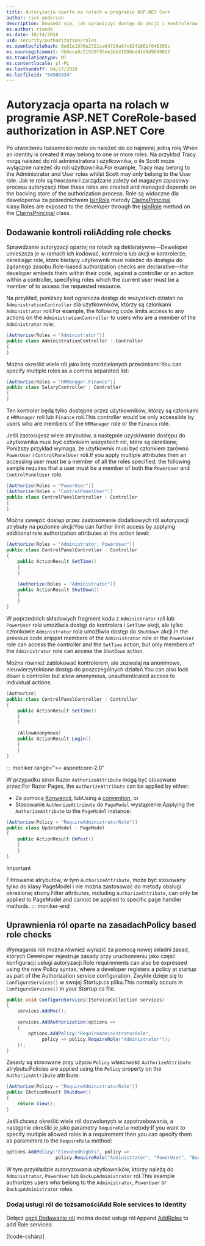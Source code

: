 ```yaml
---
title: Autoryzacja oparta na rolach w programie ASP.NET Core
author: rick-anderson
description: Dowiedz się, jak ograniczyć dostęp do akcji i kontrolerów platformy ASP.NET Core, przekazując ról z atrybutem autoryzacji.
ms.author: riande
ms.date: 10/14/2016
uid: security/authorization/roles
ms.openlocfilehash: 0e01e1976e2721ca64720a67c6341661f646395c
ms.sourcegitcommit: 5b0eca8c21550f95de3bb21096bd4fd4d9098026
ms.translationtype: MT
ms.contentlocale: pl-PL
ms.lasthandoff: 04/27/2019
ms.locfileid: "64900334"
---
```

# <a name="role-based-authorization-in-aspnet-core"></a><span data-ttu-id="11a3e-103">Autoryzacja oparta na rolach w programie ASP.NET Core</span><span class="sxs-lookup"><span data-stu-id="11a3e-103">Role-based authorization in ASP.NET Core</span></span>

<a name="security-authorization-role-based"></a>

<span data-ttu-id="11a3e-104">Po utworzeniu tożsamości może on należeć do co najmniej jedną rolę.</span><span class="sxs-lookup"><span data-stu-id="11a3e-104">When an identity is created it may belong to one or more roles.</span></span> <span data-ttu-id="11a3e-105">Na przykład Tracy mogą należeć do ról administratora i użytkownika, o ile Scott może wyłącznie należeć do roli użytkownika.</span><span class="sxs-lookup"><span data-stu-id="11a3e-105">For example, Tracy may belong to the Administrator and User roles whilst Scott may only belong to the User role.</span></span> <span data-ttu-id="11a3e-106">Jak te role są tworzone i zarządzane zależy od magazyn zapasowy procesu autoryzacji.</span><span class="sxs-lookup"><span data-stu-id="11a3e-106">How these roles are created and managed depends on the backing store of the authorization process.</span></span> <span data-ttu-id="11a3e-107">Role są widoczne dla deweloperów za pośrednictwem [IsInRole](/dotnet/api/system.security.principal.genericprincipal.isinrole) metody [ClaimsPrincipal](/dotnet/api/system.security.claims.claimsprincipal) klasy.</span><span class="sxs-lookup"><span data-stu-id="11a3e-107">Roles are exposed to the developer through the [IsInRole](/dotnet/api/system.security.principal.genericprincipal.isinrole) method on the [ClaimsPrincipal](/dotnet/api/system.security.claims.claimsprincipal) class.</span></span>

## <a name="adding-role-checks"></a><span data-ttu-id="11a3e-108">Dodawanie kontroli roli</span><span class="sxs-lookup"><span data-stu-id="11a3e-108">Adding role checks</span></span>

<span data-ttu-id="11a3e-109">Sprawdzanie autoryzacji opartej na rolach są deklaratywne&mdash;Deweloper umieszcza je w ramach ich kodować, kontrolera lub akcji w kontrolerze, określając role, które bieżący użytkownik musi należeć do dostępu do żądanego zasobu.</span><span class="sxs-lookup"><span data-stu-id="11a3e-109">Role-based authorization checks are declarative&mdash;the developer embeds them within their code, against a controller or an action within a controller, specifying roles which the current user must be a member of to access the requested resource.</span></span>

<span data-ttu-id="11a3e-110">Na przykład, poniższy kod ogranicza dostęp do wszystkich działań na `AdministrationController` dla użytkowników, którzy są członkami `Administrator` roli:</span><span class="sxs-lookup"><span data-stu-id="11a3e-110">For example, the following code limits access to any actions on the `AdministrationController` to users who are a member of the `Administrator` role:</span></span>

```csharp
[Authorize(Roles = "Administrator")]
public class AdministrationController : Controller
{
}
```

<span data-ttu-id="11a3e-111">Można określić wiele ról jako listę rozdzielonych przecinkami:</span><span class="sxs-lookup"><span data-stu-id="11a3e-111">You can specify multiple roles as a comma separated list:</span></span>

```csharp
[Authorize(Roles = "HRManager,Finance")]
public class SalaryController : Controller
{
}
```

<span data-ttu-id="11a3e-112">Ten kontroler będą tylko dostępne przez użytkowników, którzy są członkami z `HRManager` roli lub `Finance` roli.</span><span class="sxs-lookup"><span data-stu-id="11a3e-112">This controller would be only accessible by users who are members of the `HRManager` role or the `Finance` role.</span></span>

<span data-ttu-id="11a3e-113">Jeśli zastosujesz wiele atrybutów, a następnie uzyskiwanie dostępu do użytkownika musi być członkiem wszystkich ról, które są określone; Poniższy przykład wymaga, że użytkownik musi być członkiem zarówno `PowerUser` i `ControlPanelUser` roli.</span><span class="sxs-lookup"><span data-stu-id="11a3e-113">If you apply multiple attributes then an accessing user must be a member of all the roles specified; the following sample requires that a user must be a member of both the `PowerUser` and `ControlPanelUser` role.</span></span>

```csharp
[Authorize(Roles = "PowerUser")]
[Authorize(Roles = "ControlPanelUser")]
public class ControlPanelController : Controller
{
}
```

<span data-ttu-id="11a3e-114">Można zawęzić dostęp przez zastosowanie dodatkowych ról autoryzacji atrybuty na poziomie akcji:</span><span class="sxs-lookup"><span data-stu-id="11a3e-114">You can further limit access by applying additional role authorization attributes at the action level:</span></span>

```csharp
[Authorize(Roles = "Administrator, PowerUser")]
public class ControlPanelController : Controller
{
    public ActionResult SetTime()
    {
    }

    [Authorize(Roles = "Administrator")]
    public ActionResult ShutDown()
    {
    }
}
```

<span data-ttu-id="11a3e-115">W poprzednich składowych fragment kodu z `Administrator` roli lub `PowerUser` rola umożliwia dostęp do kontrolera i `SetTime` akcji, ale tylko członkowie `Administrator` rola umożliwia dostęp do `ShutDown` akcji.</span><span class="sxs-lookup"><span data-stu-id="11a3e-115">In the previous code snippet members of the `Administrator` role or the `PowerUser` role can access the controller and the `SetTime` action, but only members of the `Administrator` role can access the `ShutDown` action.</span></span>

<span data-ttu-id="11a3e-116">Można również zablokować kontrolerem, ale zezwalaj na anonimowe, nieuwierzytelnione dostęp do poszczególnych działań.</span><span class="sxs-lookup"><span data-stu-id="11a3e-116">You can also lock down a controller but allow anonymous, unauthenticated access to individual actions.</span></span>

```csharp
[Authorize]
public class ControlPanelController : Controller
{
    public ActionResult SetTime()
    {
    }

    [AllowAnonymous]
    public ActionResult Login()
    {
    }
}
```

::: moniker range=">= aspnetcore-2.0"

<span data-ttu-id="11a3e-117">W przypadku stron Razor `AuthorizeAttribute` mogą być stosowane przez:</span><span class="sxs-lookup"><span data-stu-id="11a3e-117">For Razor Pages, the `AuthorizeAttribute` can be applied by either:</span></span>

* <span data-ttu-id="11a3e-118">Za pomocą [Konwencji](xref:razor-pages/razor-pages-conventions#page-model-action-conventions), lub</span><span class="sxs-lookup"><span data-stu-id="11a3e-118">Using a [convention](xref:razor-pages/razor-pages-conventions#page-model-action-conventions), or</span></span>
* <span data-ttu-id="11a3e-119">Stosowanie `AuthorizeAttribute` do `PageModel` wystąpienie:</span><span class="sxs-lookup"><span data-stu-id="11a3e-119">Applying the `AuthorizeAttribute` to the `PageModel` instance:</span></span>

```csharp
[Authorize(Policy = "RequireAdministratorRole")]
public class UpdateModel : PageModel
{
    public ActionResult OnPost()
    {
    }
}
```

> [!IMPORTANT]
> <span data-ttu-id="11a3e-120">Filtrowanie atrybutów, w tym `AuthorizeAttribute`, może być stosowany tylko do klasy PageModel i nie można zastosować do metody obsługi określonej strony.</span><span class="sxs-lookup"><span data-stu-id="11a3e-120">Filter attributes, including `AuthorizeAttribute`, can only be applied to PageModel and cannot be applied to specific page handler methods.</span></span>
::: moniker-end

<a name="security-authorization-role-policy"></a>

## <a name="policy-based-role-checks"></a><span data-ttu-id="11a3e-121">Uprawnienia ról oparte na zasadach</span><span class="sxs-lookup"><span data-stu-id="11a3e-121">Policy based role checks</span></span>

<span data-ttu-id="11a3e-122">Wymagania roli można również wyrazić za pomocą nowej składni zasad, których Deweloper rejestruje zasady przy uruchomieniu jako część konfiguracji usługi autoryzacji.</span><span class="sxs-lookup"><span data-stu-id="11a3e-122">Role requirements can also be expressed using the new Policy syntax, where a developer registers a policy at startup as part of the Authorization service configuration.</span></span> <span data-ttu-id="11a3e-123">Zwykle dzieje się to `ConfigureServices()` w swojej *Startup.cs* pliku.</span><span class="sxs-lookup"><span data-stu-id="11a3e-123">This normally occurs in `ConfigureServices()` in your *Startup.cs* file.</span></span>

```csharp
public void ConfigureServices(IServiceCollection services)
{
    services.AddMvc();

    services.AddAuthorization(options =>
    {
        options.AddPolicy("RequireAdministratorRole",
             policy => policy.RequireRole("Administrator"));
    });
}
```

<span data-ttu-id="11a3e-124">Zasady są stosowane przy użyciu `Policy` właściwość `AuthorizeAttribute` atrybutu:</span><span class="sxs-lookup"><span data-stu-id="11a3e-124">Policies are applied using the `Policy` property on the `AuthorizeAttribute` attribute:</span></span>

```csharp
[Authorize(Policy = "RequireAdministratorRole")]
public IActionResult Shutdown()
{
    return View();
}
```

<span data-ttu-id="11a3e-125">Jeśli chcesz określić wiele ról dozwolonych w zapotrzebowania, a następnie określić je jako parametry `RequireRole` metody:</span><span class="sxs-lookup"><span data-stu-id="11a3e-125">If you want to specify multiple allowed roles in a requirement then you can specify them as parameters to the `RequireRole` method:</span></span>

```csharp
options.AddPolicy("ElevatedRights", policy =>
                  policy.RequireRole("Administrator", "PowerUser", "BackupAdministrator"));
```

<span data-ttu-id="11a3e-126">W tym przykładzie autoryzowania użytkowników, którzy należą do `Administrator`, `PowerUser` lub `BackupAdministrator` ról.</span><span class="sxs-lookup"><span data-stu-id="11a3e-126">This example authorizes users who belong to the `Administrator`, `PowerUser` or `BackupAdministrator` roles.</span></span>

### <a name="add-role-services-to-identity"></a><span data-ttu-id="11a3e-127">Dodaj usługi ról do tożsamości</span><span class="sxs-lookup"><span data-stu-id="11a3e-127">Add Role services to Identity</span></span>

<span data-ttu-id="11a3e-128">Dołącz [opcji Dodawanie ról](/dotnet/api/microsoft.aspnetcore.identity.identitybuilder.addroles#Microsoft_AspNetCore_Identity_IdentityBuilder_AddRoles__1) można dodać usługi ról:</span><span class="sxs-lookup"><span data-stu-id="11a3e-128">Append [AddRoles](/dotnet/api/microsoft.aspnetcore.identity.identitybuilder.addroles#Microsoft_AspNetCore_Identity_IdentityBuilder_AddRoles__1) to add Role services:</span></span>

[!code-csharp[](roles/samples/Startup.cs?name=snippet&highlight=7)]
